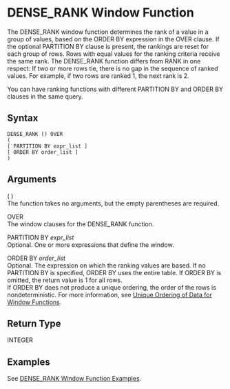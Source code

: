 # DENSE\_RANK Window Function<a name="r_WF_DENSE_RANK"></a>

The DENSE\_RANK window function determines the rank of a value in a group of values, based on the ORDER BY expression in the OVER clause\. If the optional PARTITION BY clause is present, the rankings are reset for each group of rows\. Rows with equal values for the ranking criteria receive the same rank\. The DENSE\_RANK function differs from RANK in one respect: If two or more rows tie, there is no gap in the sequence of ranked values\. For example, if two rows are ranked 1, the next rank is 2\. 

You can have ranking functions with different PARTITION BY and ORDER BY clauses in the same query\. 

## Syntax<a name="r_WF_DENSE_RANK-synopsis"></a>

```
DENSE_RANK () OVER
(
[ PARTITION BY expr_list ]
[ ORDER BY order_list ]
)
```

## Arguments<a name="r_WF_DENSE_RANK-arguments"></a>

\( \)   
The function takes no arguments, but the empty parentheses are required\. 

OVER   
The window clauses for the DENSE\_RANK function\. 

PARTITION BY *expr\_list*   
Optional\. One or more expressions that define the window\. 

ORDER BY *order\_list*   
Optional\. The expression on which the ranking values are based\. If no PARTITION BY is specified, ORDER BY uses the entire table\. If ORDER BY is omitted, the return value is 1 for all rows\.   
If ORDER BY does not produce a unique ordering, the order of the rows is nondeterministic\. For more information, see [Unique Ordering of Data for Window Functions](r_Examples_order_by_WF.md)\. 

## Return Type<a name="c_Supported_data_types_wf_dense_rank"></a>

INTEGER

## Examples<a name="r_WF_DENSE_RANK-examples"></a>

See [DENSE\_RANK Window Function Examples](r_Examples_of_dense_rank_WF.md)\. 